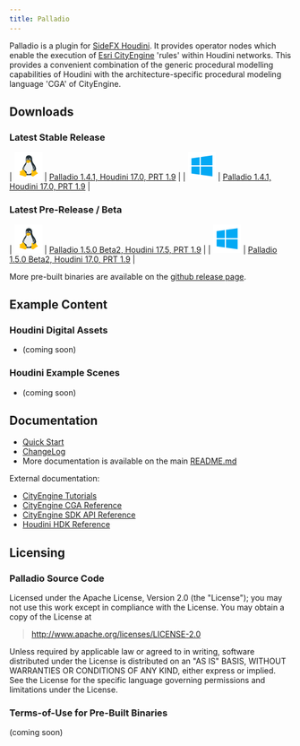 ```yaml
---
title: Palladio
---
```


Palladio is a plugin for [SideFX Houdini](https://www.sidefx.com). It provides operator nodes which enable the execution of [Esri CityEngine](http://www.esri.com/software/cityengine) 'rules' within Houdini networks. This provides a convenient combination of the generic procedural modelling capabilities of Houdini with the architecture-specific procedural modeling language 'CGA' of CityEngine.


## Downloads

### Latest Stable Release

| ![Linux](images/linux.png)   | [Palladio 1.4.1, Houdini 17.0, PRT 1.9](https://github.com/Esri/palladio/releases/download/v1.4.1/palladio-1.4.1+b166-hdn16-5-634.prt1-9-3786.rhel7-gcc48-x86_64-rel-opt.tgz) |
| ![Windows](images/win32.png) | [Palladio 1.4.1, Houdini 17.0, PRT 1.9](https://github.com/Esri/palladio/releases/download/v1.4.1/palladio-1.4.1+b166-hdn17-0-416.prt1-9-3786.win10-vc141-x86_64-rel-opt.zip) |

### Latest Pre-Release / Beta

| ![Linux](images/linux.png)   | [Palladio 1.5.0 Beta2, Houdini 17.5, PRT 1.9](https://github.com/Esri/palladio/releases/download/v1.5.0-beta.2/palladio-1.5.0-beta.2+b171-hdn17-5-173.prt1-9-3786.rhel7-gcc63-x86_64-rel-opt.tgz) |
| ![Windows](images/win32.png) | [Palladio 1.5.0 Beta2, Houdini 17.0, PRT 1.9](https://github.com/Esri/palladio/releases/download/v1.5.0-beta.2/palladio-1.5.0-beta.2+b171-hdn17-5-173.prt1-9-3786.win10-vc141-x86_64-rel-opt.zip) |

More pre-built binaries are available on the [github release page](https://github.com/Esri/palladio/releases).


## Example Content

### Houdini Digital Assets
* (coming soon)

### Houdini Example Scenes
* (coming soon)

## Documentation

* [Quick Start](https://github.com/Esri/palladio/blob/master/doc/usage.md)
* [ChangeLog](https://github.com/Esri/palladio/blob/master/doc/changelog.md)
* More documentation is available on the main [README.md](https://github.com/Esri/palladio/blob/master/README.md)

External documentation:
* [CityEngine Tutorials](http://desktop.arcgis.com/en/cityengine/latest/tutorials/introduction-to-the-cityengine-tutorials.htm)
* [CityEngine CGA Reference](http://desktop.arcgis.com/en/cityengine/latest/cga/cityengine-cga-introduction.htm)
* [CityEngine SDK API Reference](https://esri.github.io/esri-cityengine-sdk/html/index.html)
* [Houdini HDK Reference](http://www.sidefx.com/docs/hdk)  


## Licensing

### Palladio Source Code

Licensed under the Apache License, Version 2.0 (the "License");
you may not use this work except in compliance with the License.
You may obtain a copy of the License at

> http://www.apache.org/licenses/LICENSE-2.0

Unless required by applicable law or agreed to in writing, software
distributed under the License is distributed on an "AS IS" BASIS,
WITHOUT WARRANTIES OR CONDITIONS OF ANY KIND, either express or implied.
See the License for the specific language governing permissions and
limitations under the License.

### Terms-of-Use for Pre-Built Binaries

(coming soon)